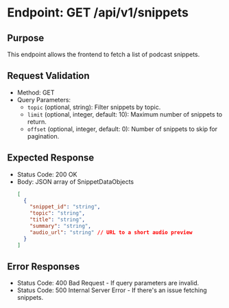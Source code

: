 # Endpoint: GET /api/v1/snippets

## Purpose
This endpoint allows the frontend to fetch a list of podcast snippets.

## Request Validation
- Method: GET
- Query Parameters:
  - `topic` (optional, string): Filter snippets by topic.
  - `limit` (optional, integer, default: 10): Maximum number of snippets to return.
  - `offset` (optional, integer, default: 0): Number of snippets to skip for pagination.

## Expected Response
- Status Code: 200 OK
- Body: JSON array of SnippetDataObjects
  ```json
  [
    {
      "snippet_id": "string",
      "topic": "string",
      "title": "string",
      "summary": "string",
      "audio_url": "string" // URL to a short audio preview
    }
  ]
  ```

## Error Responses
- Status Code: 400 Bad Request - If query parameters are invalid.
- Status Code: 500 Internal Server Error - If there's an issue fetching snippets.
